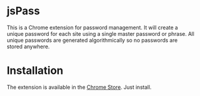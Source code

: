 # jsPass

This is a Chrome extension for password management. It will create a unique password for each site using a single master password or phrase. All unique passwords are generated algorithmically so no passwords are stored anywhere.


# Installation

The extension is available in the [Chrome Store](https://goo.gl/pvr44k). Just install.
